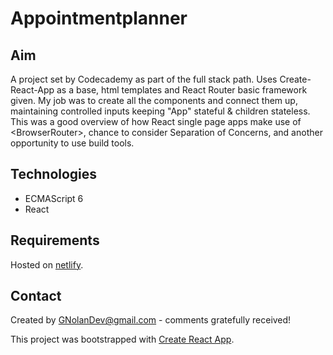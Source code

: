 # Appointmentplanner

## Aim

A project set by Codecademy as part of the full stack path. Uses Create-React-App as a base, html templates and React Router basic framework given. My job was to create all the components and connect them up, maintaining controlled inputs keeping "App" stateful & children stateless.
This was a good overview of how React single page apps make use of \<BrowserRouter>, chance to consider Separation of Concerns, and another opportunity to use build tools.

## Technologies

- ECMAScript 6
- React

## Requirements

Hosted on [netlify](https://gnolandevappointmentplanner.netlify.app/).

## Contact

Created by GNolanDev@gmail.com - comments gratefully received!

This project was bootstrapped with [Create React App](https://github.com/facebook/create-react-app).
